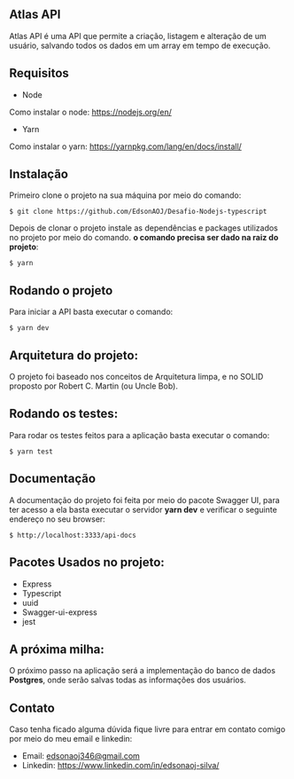 ## Atlas API

Atlas API é uma API que permite a criação, listagem e alteração de um usuário, salvando todos os dados em um array em tempo de execução.

## Requisitos
* Node

Como instalar o node: https://nodejs.org/en/

* Yarn

Como instalar o yarn: https://yarnpkg.com/lang/en/docs/install/

## Instalação

Primeiro clone o projeto na sua máquina por meio do comando:

~~~git
$ git clone https://github.com/EdsonAOJ/Desafio-Nodejs-typescript
~~~

Depois de clonar o projeto instale as dependências e packages utilizados no projeto por meio do comando. **o comando precisa ser dado na raiz do projeto**:

~~~git
$ yarn
~~~

## Rodando o projeto

Para iniciar a API basta executar o comando:

~~~git
$ yarn dev
~~~

## Arquitetura do projeto:

O projeto foi baseado nos conceitos de Arquitetura limpa, e no SOLID proposto por Robert C. Martin (ou Uncle Bob).

## Rodando os testes:

Para rodar os testes feitos para a aplicação basta executar o comando:

~~~git
$ yarn test
~~~

## Documentação

A documentação do projeto foi feita por meio do pacote Swagger UI, para ter acesso a ela basta executar o servidor **yarn dev** e verificar o seguinte endereço no seu browser:

~~~git
$ http://localhost:3333/api-docs
~~~

## Pacotes Usados no projeto:

* Express
* Typescript
* uuid
* Swagger-ui-express
* jest

## A próxima milha:

O próximo passo na aplicação será a implementação do banco de dados **Postgres**, onde serão salvas todas as informações dos usuários.

## Contato

Caso tenha ficado alguma dúvida fique livre para entrar em contato comigo por meio do meu email e linkedin:

* Email: edsonaoj346@gmail.com
* Linkedin: https://www.linkedin.com/in/edsonaoj-silva/

